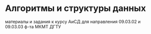 # Алгоритмы и структуры данных
материалы и задания к курсу АиСД для направления 09.03.02 и 09.03.03 ф-та МКМТ ДГТУ
